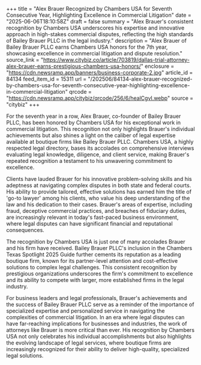 +++
title = "Alex Brauer Recognized by Chambers USA for Seventh Consecutive Year, Highlighting Excellence in Commercial Litigation"
date = "2025-06-06T18:10:58Z"
draft = false
summary = "Alex Brauer's consistent recognition by Chambers USA underscores his expertise and innovative approach in high-stakes commercial disputes, reflecting the high standards of Bailey Brauer PLLC in the legal industry."
description = "Alex Brauer of Bailey Brauer PLLC earns Chambers USA honors for the 7th year, showcasing excellence in commercial litigation and dispute resolution."
source_link = "https://www.citybiz.co/article/703819/dallas-trial-attorney-alex-brauer-earns-prestigious-chambers-usa-honors/"
enclosure = "https://cdn.newsramp.app/banners/business-corporate-2.jpg"
article_id = 84134
feed_item_id = 15311
url = "/202506/84134-alex-brauer-recognized-by-chambers-usa-for-seventh-consecutive-year-highlighting-excellence-in-commercial-litigation"
qrcode = "https://cdn.newsramp.app/citybiz/qrcode/256/6/healCgvI.webp"
source = "citybiz"
+++

<p>For the seventh year in a row, Alex Brauer, co-founder of Bailey Brauer PLLC, has been honored by Chambers USA for his exceptional work in commercial litigation. This recognition not only highlights Brauer's individual achievements but also shines a light on the caliber of legal expertise available at boutique firms like Bailey Brauer PLLC. Chambers USA, a highly respected legal directory, bases its accolades on comprehensive interviews evaluating legal knowledge, diligence, and client service, making Brauer's repeated recognition a testament to his unwavering commitment to excellence.</p><p>Clients have lauded Brauer for his innovative problem-solving skills and his adeptness at navigating complex disputes in both state and federal courts. His ability to provide tailored, effective solutions has earned him the title of 'go-to lawyer' among his clients, who value his deep understanding of the law and his dedication to their cases. Brauer's areas of expertise, including fraud, deceptive commercial practices, and breaches of fiduciary duties, are increasingly relevant in today's fast-paced business environment, where legal disputes can have significant financial and reputational consequences.</p><p>The recognition by Chambers USA is just one of many accolades Brauer and his firm have received. Bailey Brauer PLLC's inclusion in the Chambers Texas Spotlight 2025 Guide further cements its reputation as a leading boutique firm, known for its partner-level attention and cost-effective solutions to complex legal challenges. This consistent recognition by prestigious organizations underscores the firm's commitment to excellence and its ability to compete with larger, more established firms in the legal industry.</p><p>For business leaders and legal professionals, Brauer's achievements and the success of Bailey Brauer PLLC serve as a reminder of the importance of specialized expertise and personalized service in navigating the complexities of commercial litigation. In an era where legal disputes can have far-reaching implications for businesses and industries, the work of attorneys like Brauer is more critical than ever. His recognition by Chambers USA not only celebrates his individual accomplishments but also highlights the evolving landscape of legal services, where boutique firms are increasingly recognized for their ability to deliver high-quality, specialized legal solutions.</p>